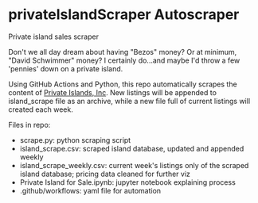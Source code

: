 # privateIslandScraper Autoscraper
 Private island sales scraper

Don't we all day dream about having "Bezos" money? Or at minimum, "David Schwimmer" money? I certainly do...and maybe I'd throw a few 'pennies' down on a private island. 

Using GitHub Actions and Python, this repo automatically scrapes the content of [Private Islands, Inc](https://www.privateislandsonline.com/search?availability=sale). New listings will be appended to island_scrape file as an archive, while a new file full of current listings will created each week. 

Files in repo:
- scrape.py: python scraping script
- island_scrape.csv: scraped island database, updated and appended weekly
- island_scrape_weekly.csv: current week's listings only of the scraped island database; pricing data cleaned for further viz
- Private Island for Sale.ipynb: jupyter notebook explaining process
- .github/workflows: yaml file for automation
